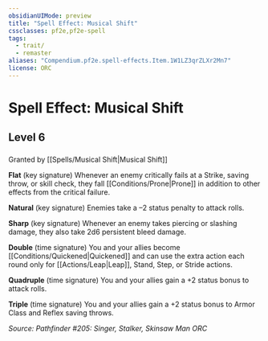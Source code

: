 ```yaml
---
obsidianUIMode: preview
title: "Spell Effect: Musical Shift"
cssclasses: pf2e,pf2e-spell
tags:
  - trait/
  - remaster
aliases: "Compendium.pf2e.spell-effects.Item.1W1LZ3qrZLXr2Mn7"
license: ORC
---
```

# Spell Effect: Musical Shift
## Level 6
### 






Granted by [[Spells/Musical Shift|Musical Shift]]

**Flat** (key signature) Whenever an enemy critically fails at a Strike, saving throw, or skill check, they fall [[Conditions/Prone|Prone]] in addition to other effects from the critical failure.

**Natural** (key signature) Enemies take a –2 status penalty to attack rolls.

**Sharp** (key signature) Whenever an enemy takes piercing or slashing damage, they also take 2d6 persistent bleed damage.

**Double** (time signature) You and your allies become [[Conditions/Quickened|Quickened]] and can use the extra action each round only for [[Actions/Leap|Leap]], Stand, Step, or Stride actions.

**Quadruple** (time signature) You and your allies gain a +2 status bonus to attack rolls.

**Triple** (time signature) You and your allies gain a +2 status bonus to Armor Class and Reflex saving throws.

*Source: Pathfinder #205: Singer, Stalker, Skinsaw Man*
*ORC*